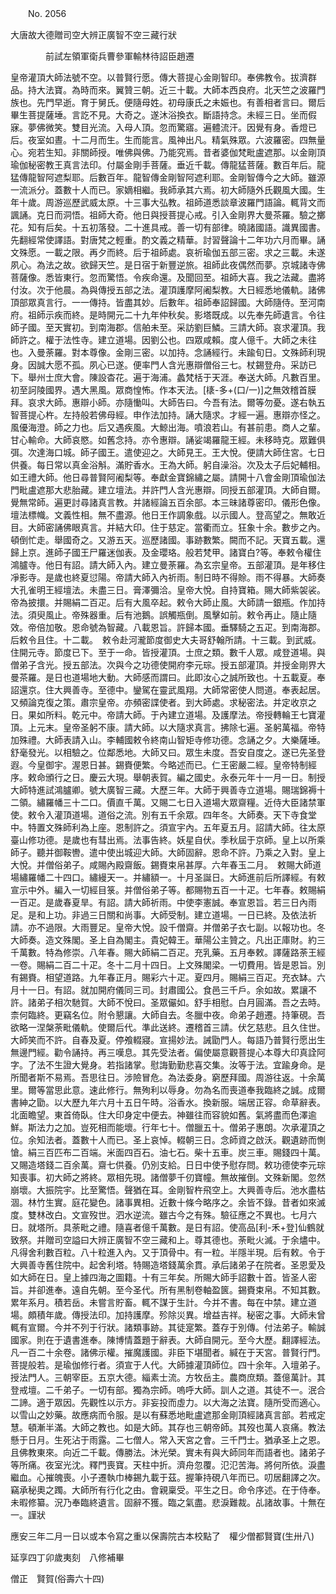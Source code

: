 ﻿　　No. 2056

大唐故大德贈司空大辨正廣智不空三藏行狀

　　　　前試左領軍衛兵曹參軍輸林待詔臣趙遷


皇帝灌頂大師法號不空。以普賢行愿。傳大菩提心金剛智印。奉佛教令。拔濟群品。持大法寶。為時而來。翼贊三朝。近三十載。大師本西良府。北天竺之波羅門族也。先門早逝。育于舅氏。便隨母姓。初母康氏之未娠也。有善相者言曰。爾后畢生菩提薩埵。言訖不見。大奇之。遂沐浴換衣。斷語持念。未經三日。坐而假寐。夢佛微笑。雙目光流。入母人頂。忽而驚寤。遍體流汗。因覺有身。香燈已后。夜室如晝。十二月而生。生而能言。風神出凡。精氣殊眾。六波羅密。四無量心。宛若生知。非關師授。唯佛與佛。乃能究焉。昔者婆伽梵毗盧遮那。以金剛頂瑜伽秘密教王真言法印。付屬金剛手菩薩。垂近千載。傳龍猛菩薩。數百年后。龍猛傳龍智阿遮梨耶。后數百年。龍智傳金剛智阿遮利耶。金剛智傳今之大師。雖源一流派分。蓋數十人而已。家嫡相繼。我師承其六焉。初大師隨外氏觀風大國。生年十歲。周游巡歷武威太原。十三事大弘教。祖師道悉談章波羅門語論。輒背文而諷誦。克日而洞悟。祖師大奇。他日與授菩提心戒。引入金剛界大曼茶羅。驗之擲花。知有后矣。十五初落發。二十進具戒。善一切有部律。曉諸國語。識異國書。先翻經常使譯語。對唐梵之輕重。酌文義之精華。討習聲論十二年功六月而畢。誦文殊愿。一載之限。再夕而終。后于祖師處。哀祈瑜伽五部三密。求之三載。未遂夙心。為法之故。欲歸天竺。是日宿于新豐逆旅。祖師此夜偶然而夢。京城諸寺佛菩薩像。悉皆東行。忽而驚悟。令疾命還。及聞回至。祖師大喜。我之法藏。盡將付汝。次于他晨。為與傳授五部之法。灌頂護摩阿阇梨教。大日經悉地儀軌。諸佛頂部眾真言行。一一傳持。皆盡其妙。后數年。祖師奉詔歸國。大師隨侍。至河南府。祖師示疾而終。是時開元二十九年仲秋矣。影塔既成。以先奉先師遺言。令往師子國。至天實初。到南海郡。信舶未至。采訪劉巨鱗。三請大師。哀求灌頂。我師許之。權于法性寺。建立道場。因劉公也。四眾咸賴。度人億千。大師之未往也。入曼荼羅。對本尊像。金剛三密。以加持。念誦經行。未踰旬日。文殊師利現身。因誠大愿不孤。夙心已遂。便率門人含光惠辯僧俗三七。杖錫登舟。采訪已下。舉州士庶大會。陳設杳花。遍于海浦。蠡梵栝于天涯。奉送大師。凡數百里。初至訶陵國界。遇大黑風。眾商惶怖。作本天法。[橠-多+(口/一)]之無效稽首膜拜。哀求大師。惠辯小師。亦隨慟叫。大師告曰。今吾有法。爾等勿憂。遂右執五智菩提心杵。左持般若佛母經。申作法加持。誦大隨求。才經一遍。惠辯亦怪之。風優海澄。師之力也。后又遇疾風。大鯨出海。噴浪若山。有甚前患。商人之輩。甘心輸命。大師哀愍。如舊念持。亦令惠辯。誦娑竭羅龍王經。未移時克。眾難俱弭。次達海口城。師子國王。遣使迎之。大師見王。王大悅。便請大師住宮。七日供養。每日常以真金浴斛。滿貯香水。王為大師。躬自澡浴。次及太子后妃輔相。如王禮大師。他日尋普賢阿阇梨等。奉獻金寶錦繡之屬。請開十八會金剛頂瑜伽法門毗盧遮那大悲胎藏。建立壇法。并許門人含光惠辯。同授五部灌頂。大師自爾。覺無常師。遍更討尋諸真言教。并諸經論五百余部。本三昧諸尊密印。儀形色像。壇法標幟。文義性相。無不盡源。他日王作調象戲。以示國人。登高望之。無敢近目。大師密誦佛眼真言。并結大印。住于慈定。當衢而立。狂象十余。數步之內。頓倒忙走。舉國奇之。又游五天。巡歷諸國。事跡數繁。闕而不記。天寶五載。還歸上京。進師子國王尸羅迷伽表。及金瓔珞。般若梵甲。諸寶白?等。奉敕令權住鴻臚寺。他日有詔。請大師入內。建立曼荼羅。為玄宗皇帝。五部灌頂。是年移住凈影寺。是歲也終夏愆陽。帝請大師入內祈雨。制日時不得賒。雨不得暴。大師奏大孔雀明王經壇法。未盡三日。膏澤彌洽。皇帝大悅。自持寶箱。賜大師紫袈裟。帝為披擐。并賜絹二百疋。后有大風卒起。敕令大師止風。大師請一銀瓶。作加持法。須臾風止。帝殊器重。后有池鵝。誤觸瓶倒。風擊如前。敕令再止。隨止隨效。帝倍加敬。恩命號為智藏。八載恩旨。許歸本國。垂驛騎之五疋。到南海郡。后敕令且住。十二載。　敕令赴河瀧節度御史大夫哥舒翰所請。十三載。到武威。住開元寺。節度已下。至于一命。皆授灌頂。士庶之類。數千人眾。咸登道場。與僧弟子含光。授五部法。次與今之功德使開府李元琮。授五部灌頂。并授金剛界大曼茶羅。是日也道場地大動。大師感而謂曰。此即汝心之誠所致也。十五載夏。奉詔還京。住大興善寺。至德中。鑾駕在靈武風翔。大師常密使人問道。奉表起居。又頻論克復之策。肅宗皇帝。亦頻密諜使者。到大師處。求秘密法。并定收京之日。果如所料。乾元中。帝請大師。于內建立道場。及護摩法。帝授轉輪王七寶灌頂。上元末。皇帝圣躬不康。請大師。以大隨求真言。拂除七遍。圣躬萬福。帝特加殊禮。大師表請入山。李輔國敕令終南山智矩寺修功德。念誦之夕。大樂薩埵。舒毫發光。以相驗之。位鄰悉地。大師又曰。眾生未度。吾安自度之。遂已先圣登遐。今皇御宇。渥恩日甚。錫賚便繁。今略述而已。仁王密嚴二經。皇帝特制經序。敕命頒行之日。慶云大現。舉朝表賀。編之國史。永泰元年十一月一日。制授大師特進試鴻臚卿。號大廣智三藏。大歷三年。大師于興善寺立道場。賜瑞錦褥十二領。繡羅幡三十二口。價直千萬。又賜二七日入道場大眾齋糧。近侍大臣諸禁軍使。敕令入灌頂道場。道俗之流。別有五千余眾。四年冬。大師奏。天下寺食堂中。特置文殊師利為上座。恩制許之。須宣宇內。五年夏五月。詔請大師。往太原臺山修功德。是歲也有彗出焉。法事告終。妖星自伏。季秋屆于京師。皇上以所乘師子。聽并御鞍轡。遣中使出城迎大師。大師固辭。恩命不許。乃乘之入對。皇上大悅。并僧俗弟子。咸賜內殿齋飯。錫賚束帛甚厚。六年春玉二月。　敕賜大師道場繡羅幡二十四口。繡縵天一。并繡額一。十月圣誕日。大師進前后所譯經。有敕宣示中外。編入一切經目箓。并僧俗弟子等。都賜物五百一十疋。七年春。敕賜絹一百疋。是歲春夏旱。有詔。請大師祈雨。中使李憲誠。奉宣恩旨。若三日內雨足。是和上功。非過三日關和尚事。大師受制。建立道場。一日已終。及依法祈請。亦不過限。大雨豐足。皇帝大悅。設千僧齋。并僧弟子衣七副。以報功也。冬大師奏。造文殊閣。圣上自為閣主。貴妃韓王。華陽公主贊之。凡出正庫財。約三千萬數。特為修崇。八年春。賜大師絹二百疋。充乳藥。五月奉敕。譯薩路荼王經一卷。賜絹二百二十疋。冬十二月十四日。上文殊閣梁。一切費用。皆是恩旨。別有錫賚。相望道路。九年春正月。賜彩六十疋。夏四月。賜絹三百疋。充衣缽。六月十一日。有詔。就加開府儀同三司。封肅國公。食邑三千戶。余如故。累讓不許。諸弟子相次馳賀。大師不悅曰。圣眾儼如。舒手相慰。白月圓滿。吾之去時。柰何臨終。更竊名位。附令懇讓。大師自去。冬臘中夜。命弟子趙遷。持筆硯。吾欲略一涅槃荼毗儀軌。使爾后代。準此送終。遷稽首三請。伏乞慈悲。且久住世。大師笑而不許。自春及夏。停飧輟寢。宣揚妙法。誡勖門人。每語乃普賢行愿出生無邊門經。勸令誦持。再三嘆息。其先受法者。偏使屬意觀菩提心本尊大印真詮阿字。了法不生證大覺身。若指諸掌。慰誨勤勤悲喜交集。汝等于法。宜踰身命。是所聞者斯不易焉。吾思往日。涉險冒危。為法委身。窮歷拜國。周游往返。十余萬里。爾等當思此意。速此修行。無殉利以辱身。勿為名而喪道奉我臨終之誠。成爾書紳之勖。以大歷九年六月十五日午時。浴香水。換新服。端居正容。命草辭表。北面瞻望。東首倚臥。住大印身定中便去。神雖往而容貌如舊。氣將盡而色澤逾鮮。斯法力之加。豈死相而能壞。行年七十。僧臘五十。僧弟子惠朗。次承灌頂之位。余知法者。蓋數十人而已。圣上哀悼。輟朝三日。念師資之啟沃。觀遺跡而惻愴。絹三百匹布二百端。米面四百石。油七石。柴十五車。炭三車。賜錢四十萬。又賜造塔錢二百余萬。齋七供養。仍別支給。日日中使予慰存問。敕功德使李元琮知喪事。初大師之將終。眾相先現。諸僧夢千仞寶幢。無故摧倒。文殊新閣。忽然崩壞。大振院宇。比至驚悟。聲猶在耳。金剛智杵飛空上。大興善寺后。池水盡枯涸。林竹生實。庭花變色。諸事異相。近數十條今略序之。余皆不錄。昔者如來滅度。雙林改白。文宣歿世。泗水逆流。雖古今之有殊。驗征應之不異也。七月六日。就塔所。具荼毗之禮。隨喜者億千萬數。是日有詔。使高品[利-禾+登]仙鶴就致祭。并贈司空謚曰大辨正廣智不空三藏和上。尊其德也。荼毗火滅。于余燼中。凡得舍利數百粒。八十粒進入內。又于頂骨中。有一粒。半隱半現。后有敕。令于大興善寺舊住院中。起舍利塔。特賜造塔錢萬余貫。承后諸弟子在院者。圣恩愛及如大師在日。皇上據四海之圖籍。十有三年矣。所賜大師手詔數十首。皆圣人密旨。并卻進奉。遠自先朝。至今圣代。所有黑制卷軸盈篋。錫賚束帛。不知其數。累年系月。積若岳。未嘗言貯畜。輒不謀于生計。今并不書。每在中禁。建立道場。頗積年歲。傳授法印。加持護摩。殄除災異。增益吉祥。秘密之事。大師未曾輒有宣爾。今并不列于行狀。諸類事跡。其徒寔繁。蓋存于別傳。付法弟子。輸誠國家。則在于遺書進奉。陳博情蓋題于辭表。大師自開元。至今大歷。翻譯經法。凡一百二十余卷。諸佛示權。摧魔護國。非臣下堪聞者。緘在于天宮。普賢行門。菩提般若。是瑜伽修行者。須宣于人代。大師據灌頂師位。四十余年。入壇弟子。授法門人。三朝宰臣。五京大德。緇素士流。方牧岳主。農商庶類。蓋億萬計。其登戒壇。二千弟子。一切有部。獨為宗師。嗚呼大師。訓人之道。其徒不一。泯合二諦。適于眾因。先觀性以示方。非妄投而虛力。以大海之法寶。隨所受而適心。以雪山之妙藥。故應病而令服。是以有蘇悉地毗盧遮那金剛頂經諸真言部。若戒定慧。頓漸半滿。大師之教也。如是大師。其存也三朝帝師。其歿也萬人哀痛。教法懸于日月。生死沾于雨露。二七僧人。常入天宮之會。三千門士。猶承圣上之恩。且佛教東來。向近二千載。傳勝法。沐光榮。實未有與大師同年而語者也。諸弟子等所痛。夜室光沈。釋門喪寶。天柱中折。濟舟忽覆。氾氾苦海。將何所依。淚盡繼血。心摧魄喪。小子遷執巾棒錫九載于茲。握筆持硯八年而已。叨居翻譯之次。竊承秘奧之躅。大師所有行化之由。會親稟受。平生之日。命令序述。在于侍奉。未暇修纂。況乃奉臨終遺言。固辭不獲。臨之氣盡。悲淚難裁。乩諸故事。十無在一。謹狀

應安三年二月一日以或本令寫之重以保壽院古本校點了　權少僧都賢寶(生卅八)

延享四丁卯歲夷刻　八修補畢

僧正　賢賀(俗壽六十四)

